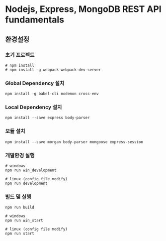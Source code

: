 # Nodejs, Express, MongoDB REST API fundamentals


## 환경설정
### 초기 프로젝트
```
# npm install
# npm install -g webpack webpack-dev-server
```
### Global Dependency 설치
```
npm install -g babel-cli nodemon cross-env
```
### Local Dependency 설치
```
npm install --save express body-parser
```

### 모듈 설치
```
npm install --save morgan body-parser mongoose express-session
```

### 개발환경 실행
```
# windows
npm run win_development

# linux (config file modify)
npm run development
```

### 빌드 및 실행
```
npm run build

# windows
npm run win_start

# linux (config file modify)
npm run start
```
